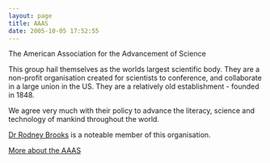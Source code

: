 ```yaml
---
layout: page
title: AAAS
date: 2005-10-05 17:52:55
---
```

The American Association for the Advancement of Science

This group hail themselves as the worlds largest scientific body. They are a non-profit organisation created for scientists to conference, and collaborate in a large union in the US. They are a relatively old establishment - founded in 1848.

We agree very much with their policy to advance the literacy, science and technology of mankind throughout the world.

[Dr Rodney Brooks](/wiki/rodney_brooks.html) is a noteable member of this organisation.

[More about the AAAS](http://www.aaas.org/about-aaas)
